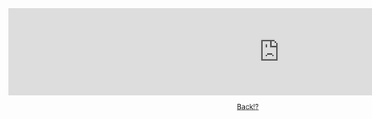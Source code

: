 <iframe src="https://h5p.org/h5p/embed/356425" width="1090" height="176" frameborder="0" allowfullscreen="allowfullscreen"></iframe><script src="https://h5p.org/sites/all/modules/h5p/library/js/h5p-resizer.js" charset="UTF-8"></script>

<p>
  <a style="float:right" href="page4.html" class="btn2"> Back!? </a>
  </p>
  <div style="clear:both;"> </div>
